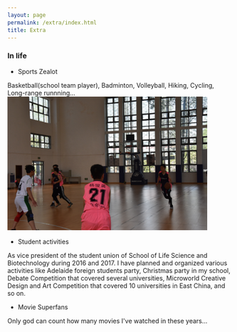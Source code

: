 ```yaml
---
layout: page
permalink: /extra/index.html
title: Extra
---
```

### In life

- Sports Zealot

Basketball(school team player), Badminton, Volleyball, Hiking, Cycling, Long-range runnning...
<img src="/images/bas.JPG" class="floatpic" width="449" height="300">

- Student activities

As vice president of the student union of School of Life Science and Biotechnology during 2016 and 2017. I have planned and organized various activities like Adelaide foreign students party, Christmas party in my school, Debate Competition that covered several universities, Microworld Creative Design and Art Competition that covered 10 universities in East China, and so on.

- Movie Superfans

Only god can count how many movies I've watched in these years...
